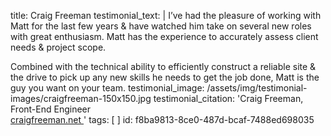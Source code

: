 title: Craig Freeman
testimonial_text: |
  I’ve had the pleasure of working with Matt for the last few years &amp; have watched him take on several new roles with great enthusiasm. Matt has the experience to accurately assess client needs &amp; project scope.
  
  Combined with the technical ability to efficiently construct a reliable site &amp; the drive to pick up any new skills he needs to get the job done, Matt is the guy you want on your team.
testimonial_image: /assets/img/testimonial-images/craigfreeman-150x150.jpg
testimonial_citation: 'Craig Freeman, Front-End Engineer<br> <a target="_blank" href="http://craigfreeman.net/">craigfreeman.net <span class="fa fa-external-link"></span></a>'
tags: [ ]
id: f8ba9813-8ce0-487d-bcaf-7488ed698035
